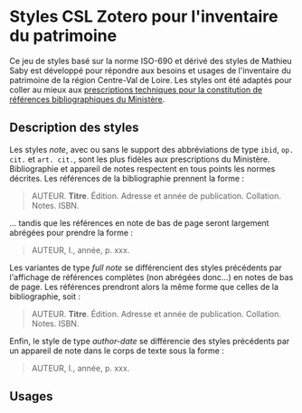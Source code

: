 # Styles CSL Zotero pour l'inventaire du patrimoine

Ce jeu de styles basé sur la norme ISO-690 et dérivé des styles de Mathieu Saby est développé pour répondre aux besoins et usages de l'inventaire du patrimoine de la région Centre-Val de Loire. Les styles ont été adaptés pour coller au mieux aux [prescriptions techniques pour la constitution de références bibliographiques du Ministère](http://www.culture.gouv.fr/culture/dp/inventaire/extranetIGPC/normes/constit_normesbiblio.pdf).


## Description des styles
Les styles *note*, avec ou sans le support des abbréviations de type `ibid`, `op. cit.` et `art. cit.`, sont les plus fidèles aux prescriptions du Ministère. Bibliographie et appareil de notes respectent en tous points les normes décrites. Les références de la bibliographie prennent la forme :
> AUTEUR. **Titre**. Édition. Adresse et année de publication. Collation. Notes. ISBN.

... tandis que les références en note de bas de page seront largement abrégées pour prendre la forme :
> AUTEUR, I., année, p. xxx.


Les variantes de type *full note* se différencient des styles précédents par l'affichage de références complètes (non abrégées donc...) en notes de bas de page. Les références prendront alors la même forme que celles de la bibliographie, soit : 
> AUTEUR. **Titre**. Édition. Adresse et année de publication. Collation. Notes. ISBN.


Enfin, le style de type *author-date* se différencie des styles précédents par un appareil de note dans le corps de texte sous la forme :
> AUTEUR, I., année, p. xxx.

## Usages

